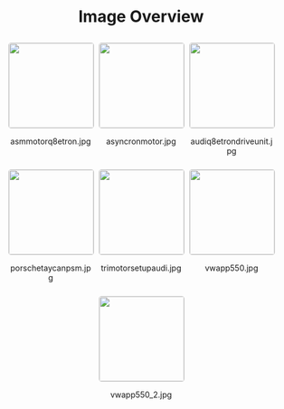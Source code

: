 <style>
    .image-gallery {
        display: flex;
        flex-wrap: wrap;
        gap: 10px;
        justify-content: center;
        padding: 10px;
    }
    .image-gallery img {
        width: 150px;
        height: auto;
        border: 1px solid #ddd;
        border-radius: 5px;
    }
    .image-gallery div {
        flex: 1 1 calc(33.333% - 20px); /* Three images per row on large screens */
        max-width: 150px;
        text-align: center;
    }
    @media (max-width: 768px) {
        .image-gallery div {
            flex: 1 1 calc(50% - 20px); /* Two images per row on medium screens */
        }
    }
    @media (max-width: 480px) {
        .image-gallery div {
            flex: 1 1 100%; /* One image per row on small screens */
        }
    }
</style>
<h1 style ="text-align: center;"> Image Overview </h1> <div class="image-gallery">
<div>
<img src="https://media.evkx.net/multimedia/technology/motors/asmmotorq8etron_st.jpg">
<p>asmmotorq8etron.jpg</p>
</div>
<div>
<img src="https://media.evkx.net/multimedia/technology/motors/asyncronmotor_st.jpg">
<p>asyncronmotor.jpg</p>
</div>
<div>
<img src="https://media.evkx.net/multimedia/technology/motors/audiq8etrondriveunit_st.jpg">
<p>audiq8etrondriveunit.jpg</p>
</div>
<div>
<img src="https://media.evkx.net/multimedia/technology/motors/porschetaycanpsm_st.jpg">
<p>porschetaycanpsm.jpg</p>
</div>
<div>
<img src="https://media.evkx.net/multimedia/technology/motors/trimotorsetupaudi_st.jpg">
<p>trimotorsetupaudi.jpg</p>
</div>
<div>
<img src="https://media.evkx.net/multimedia/technology/motors/vwapp550_st.jpg">
<p>vwapp550.jpg</p>
</div>
<div>
<img src="https://media.evkx.net/multimedia/technology/motors/vwapp550_2_st.jpg">
<p>vwapp550_2.jpg</p>
</div>
</div>
